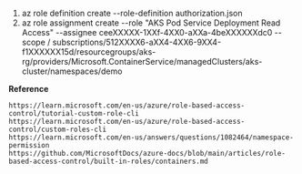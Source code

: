 1. az role definition create --role-definition authorization.json
2. az role assignment create --role "AKS Pod Service Deployment Read Access" --assignee ceeXXXXX-1XXf-4XX0-aXXa-4beXXXXXXdc0 --scope /
subscriptions/512XXXX6-aXX4-4XX6-9XX4-f1XXXXXX15d/resourcegroups/aks-rg/providers/Microsoft.ContainerService/managedClusters/aks-cluster/namespaces/demo



**Reference** 
```
https://learn.microsoft.com/en-us/azure/role-based-access-control/tutorial-custom-role-cli
https://learn.microsoft.com/en-us/azure/role-based-access-control/custom-roles-cli
https://learn.microsoft.com/en-us/answers/questions/1082464/namespace-permission
https://github.com/MicrosoftDocs/azure-docs/blob/main/articles/role-based-access-control/built-in-roles/containers.md
```
